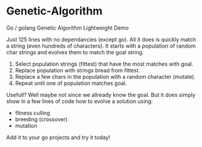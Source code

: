 # Genetic-Algorithm
Go / golang Genetic Algorithm Lightweight Demo

Just 125 lines with no dependancies (except go).
All it does is quickly match a string (even hundreds of characters).
It starts with a population of random char strings and evolves them to match the goal string.

1. Select population strings (fittest) that have the most matches with goal.
2. Replace population with strings bread from fittest.
3. Replace a few chars in the population with a random character (mutate).
4. Repeat until one of population matches goal.

Usefull? Well maybe not since we allready know the goal.
But it does simply show in a few lines of code how to evolve a solution using:
* fitness culling
* breeding (crossover)
* mutation

Add it to your go projects and try it today!
